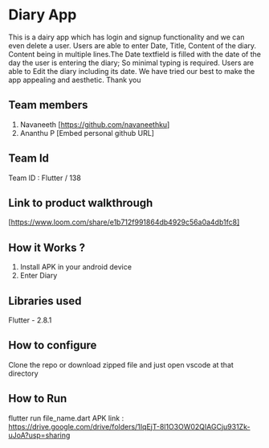 # Diary App
This is a dairy app which has login and signup functionality and we can even delete a user. Users are able to enter Date, Title, Content of the diary. 
Content being in multiple lines.The Date textfield is filled with the date of the day the user is entering the diary; So minimal typing is required. Users are able to
Edit the diary including its date. We have tried our best to make the app appealing and aesthetic. Thank you

## Team members
1. Navaneeth [https://github.com/navaneethku]
2. Ananthu P [Embed personal github URL]
## Team Id
Team ID : Flutter / 138
## Link to product walkthrough
[https://www.loom.com/share/e1b712f991864db4929c56a0a4db1fc8]
## How it Works ?
1. Install APK in your android device
2. Enter Diary
## Libraries used
Flutter - 2.8.1
## How to configure
Clone the repo or download zipped file and just open vscode at that directory
## How to Run
flutter run file_name.dart
APK link : https://drive.google.com/drive/folders/1IqEjT-8l1O3OW02QIAGCju931Zk-uJoA?usp=sharing
